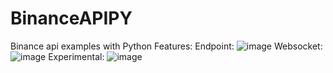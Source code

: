 # BinanceAPIPY
Binance api examples with Python
Features:
Endpoint:
![image](https://github.com/user-attachments/assets/c0a58a40-cce8-4234-bcd6-c7cae91c51a3)
Websocket:
![image](https://github.com/user-attachments/assets/ba576e4a-c0dd-4061-a10e-9ae06088a163)
Experimental:
![image](https://github.com/user-attachments/assets/962eaba6-2412-4965-a522-db2c76638af7)
